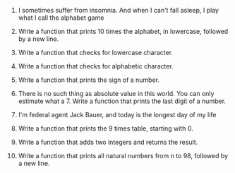 1. I sometimes suffer from insomnia. And when I can't fall asleep, I play what I call the alphabet game

2. Write a function that prints 10 times the alphabet, in lowercase, followed by a new line.

3. Write a function that checks for lowercase character.

4. Write a function that checks for alphabetic character.

5. Write a function that prints the sign of a number.  

6. There is no such thing as absolute value in this world. You can only estimate what a 7. Write a function that prints the last digit of a number.

8. I'm federal agent Jack Bauer, and today is the longest day of my life

9. Write a function that prints the 9 times table, starting with 0.

10. Write a function that adds two integers and returns the result.

11. Write a function that prints all natural numbers from n to 98, followed by a new line.


